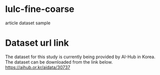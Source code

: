 # lulc-fine-coarse
article dataset sample
# Dataset url link
The dataset for this study is currently being provided by AI-Hub in Korea. The dataset can be downloaded from the link below.
https://aihub.or.kr/aidata/30737
